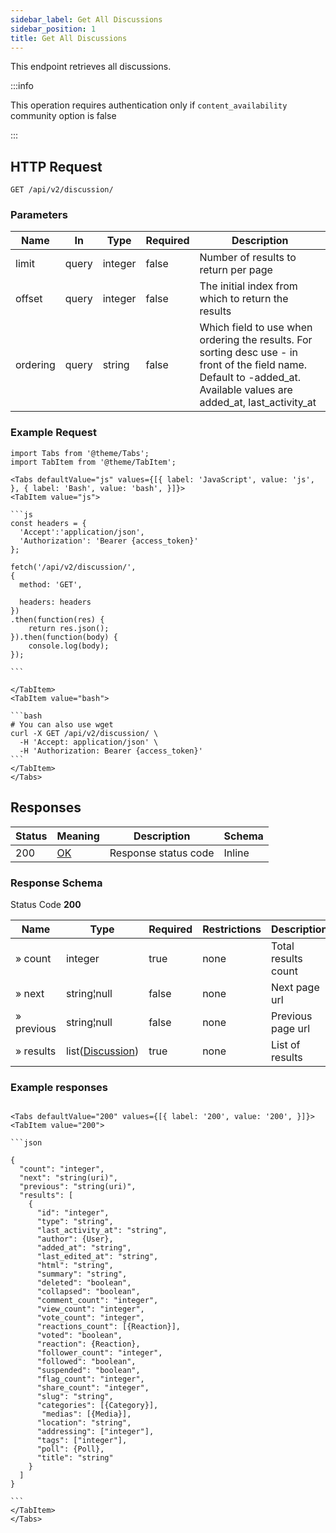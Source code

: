 ```yaml
---
sidebar_label: Get All Discussions
sidebar_position: 1
title: Get All Discussions
---
```


This endpoint retrieves all discussions.

:::info

This operation requires authentication only if `content_availability` community option is false

:::

## HTTP Request

`GET /api/v2/discussion/`

### Parameters

|Name|In|Type|Required|Description|
|---|---|---|---|---|
|limit|query|integer|false|Number of results to return per page|
|offset|query|integer|false|The initial index from which to return the results|
|ordering|query|string|false|Which field to use when ordering the results. For sorting desc use - in front of the field name. Default to -added_at. Available values are added_at, last_activity_at|

### Example Request

````mdx-code-block
import Tabs from '@theme/Tabs';
import TabItem from '@theme/TabItem';

<Tabs defaultValue="js" values={[{ label: 'JavaScript', value: 'js', }, { label: 'Bash', value: 'bash', }]}>
<TabItem value="js">

```js
const headers = {
  'Accept':'application/json',
  'Authorization': 'Bearer {access_token}'
};

fetch('/api/v2/discussion/',
{
  method: 'GET',

  headers: headers
})
.then(function(res) {
    return res.json();
}).then(function(body) {
    console.log(body);
});

```

</TabItem>
<TabItem value="bash">

```bash
# You can also use wget
curl -X GET /api/v2/discussion/ \
  -H 'Accept: application/json' \
  -H 'Authorization: Bearer {access_token}'
```
</TabItem>
</Tabs>
````

## Responses

|Status|Meaning|Description|Schema|
|---|---|---|---|
|200|[OK](https://tools.ietf.org/html/rfc7231#section-6.3.1)|Response status code|Inline|

### Response Schema

Status Code **200**

|Name|Type|Required|Restrictions|Description|
|---|---|---|---|---|
|» count|integer|true|none|Total results count|
|» next|string¦null|false|none|Next page url|
|» previous|string¦null|false|none|Previous page url|
|» results|list([Discussion](/docs/apireference/v2/schemas/discussion))|true|none|List of results|

### Example responses

````mdx-code-block

<Tabs defaultValue="200" values={[{ label: '200', value: '200', }]}>
<TabItem value="200">

```json

{
  "count": "integer",
  "next": "string(uri)",
  "previous": "string(uri)",
  "results": [
    {
      "id": "integer",
      "type": "string",
      "last_activity_at": "string",
      "author": {User},
      "added_at": "string",
      "last_edited_at": "string",
      "html": "string",
      "summary": "string",
      "deleted": "boolean",
      "collapsed": "boolean",
      "comment_count": "integer",
      "view_count": "integer",
      "vote_count": "integer",
      "reactions_count": [{Reaction}],
      "voted": "boolean",
      "reaction": {Reaction},
      "follower_count": "integer",
      "followed": "boolean",
      "suspended": "boolean",
      "flag_count": "integer",
      "share_count": "integer",
      "slug": "string",
      "categories": [{Category}],
       "medias": [{Media}],
      "location": "string",
      "addressing": ["integer"],
      "tags": ["integer"],
      "poll": {Poll},
      "title": "string"
    }
  ]
}

```
</TabItem>
</Tabs>
````






